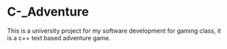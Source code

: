 # C-_Adventure
This is a university project for my software development for gaming class, it is a c++ text based adventure game.

